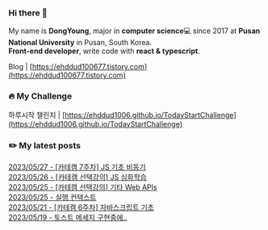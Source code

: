 
### Hi there 👋
My name is **DongYoung**, major in **computer science**💻 since 2017 at **Pusan National University** in Pusan, South Korea.  
**Front-end developer**, write code with **react & typescript**.

Blog | [https://ehddud100677.tistory.com](https://ehddud100677.tistory.com)

### 🔥 My Challenge
하루시작 챌린지 | [https://ehddud1006.github.io/TodayStartChallenge](https://ehddud1006.github.io/TodayStartChallenge)  

### ✏️ My latest posts
[2023/05/27 - [카테캠 7주차] JS 기초 비동기](https://ehddud100677.tistory.com/852) <br/>
[2023/05/26 - [카테캠 선택강의] JS 심화학습](https://ehddud100677.tistory.com/851) <br/>
[2023/05/25 - [카테캠 선택강의] 기타 Web APIs](https://ehddud100677.tistory.com/850) <br/>
[2023/05/25 - 실행 컨텍스트](https://ehddud100677.tistory.com/849) <br/>
[2023/05/21 - [카테캠 6주차] 자바스크립트 기초](https://ehddud100677.tistory.com/847) <br/>
[2023/05/19 - 토스트 메세지 구현중에..](https://ehddud100677.tistory.com/846) <br/>
